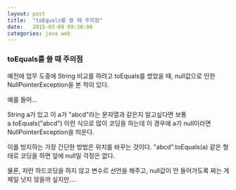 ```yaml
---
layout: post
title:  "toEquals를 쓸 때 주의점"
date:   2015-03-09 09:30:00
categories: java web
---
```



### toEquals를 쓸 때 주의점
  
  
예전에 업무 도중에 String 비교를 하려고 toEquals를 썼었을 때,
null값으로 인한 NullPointerException을 본 적이 있다.

예를 들어...

String a가 있고 이 a가 "abcd"라는 문자열과 같은지 알고싶다면 보통
a.toEquals("abcd") 이런 식으로 많이 코딩을 하는데
이 경우에 a가 null이라면 NullPointerException을 띄운다.

이를 방지하는 가장 간단한 방법은 위치를 바꾸는 것이다.
"abcd".toEquals(a) 같은 형태로 코딩을 하면
앞에 null일 걱정은 없다. 

물론, 저런 하드코딩을 하지 않고
변수르 선언을 해주고, null값이 안 들어가도록 짜는 게 제일
낫지 않을까 싶지만....

